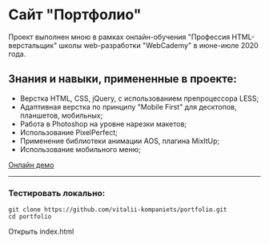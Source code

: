 # Сайт "Портфолио"

Проект выполнен мною в рамках онлайн-обучения "Профессия HTML-верстальщик" школы web-разработки "WebCademy" в июне-июле 2020 года.

## Знания и навыки, примененные в проекте:
- Верстка HTML, CSS, jQuery, с использованием препроцессора LESS;
- Адаптивная верстка по принципу "Mobile First" для десктопов, планшетов, мобильных;
- Работа в Photoshop на уровне нарезки макетов;
- Использование PixelPerfect;
- Применение библиотеки анимации AOS, плагина MixItUp;
- Использование мобильного меню;

[Онлайн демо](https://vitalii-kompaniets.github.io/portfolio/)
***
### Тестировать локально:
```
git clone https://github.com/vitalii-kompaniets/portfolio.git
cd portfolio
```
Открыть index.html
